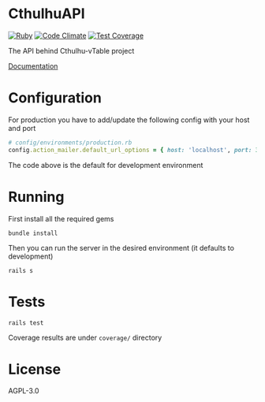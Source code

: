 # CthulhuAPI

[![Ruby](https://github.com/bfsgr/CthulhuAPI/actions/workflows/ruby.yml/badge.svg)](https://github.com/bfsgr/CthulhuAPI/actions/workflows/ruby.yml)
[![Code Climate](https://codeclimate.com/github/bfsgr/CthulhuAPI.svg)](https://codeclimate.com/github/bfsgr/CthulhuAPI)
[![Test Coverage](https://api.codeclimate.com/v1/badges/80d0c3e199eccd70f485/test_coverage)](https://codeclimate.com/github/bfsgr/CthulhuAPI/test_coverage)

The API behind Cthulhu-vTable project

[Documentation](https://app.swaggerhub.com/apis/bfsgr/CthulhuAPI/0.2.0)

# Configuration

For production you have to add/update the following config with your host and port

```ruby
# config/environments/production.rb
config.action_mailer.default_url_options = { host: 'localhost', port: 3000 }
```

The code above is the default for development environment

# Running

First install all the required gems
```
bundle install
```

Then you can run the server in the desired environment (it defaults to development)
```
rails s
```

# Tests

```
rails test
```
Coverage results are under `coverage/` directory 

# License

AGPL-3.0
